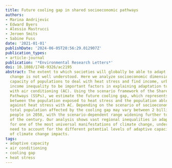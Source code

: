 ```yaml
---
title: Future cooling gap in shared socioeconomic pathways
authors:
- Marina Andrijevic
- Edward Byers
- Alessio Mastrucci
- Jeroen Smits
- Sabine Fuss
date: '2021-01-01'
publishDate: '2024-06-05T20:56:29.012907Z'
publication_types:
- article-journal
publication: '*Environmental Research Letters*'
doi: 10.1088/1748-9326/ac2195
abstract: The extent to which societies will globally be able to adapt to climate
  change is not well understood. Here we analyze socioeconomic dimensions of adaptive
  capacity of populations to deal with heat stress and find income, urbanization and
  income inequality to be important factors in explaining adaptation to heat stress
  with air conditioning (AC). Using the scenario framework of the Shared Socioeconomic
  Pathways (SSPs), we estimate the future cooling gap, which represents the difference
  between the population exposed to heat stress and the population able to protect
  against heat stress with AC. Depending on the scenario of socioeconomic development,
  total population affected by the cooling gap may vary between 2 billion and 5 billion
  people in 2050, with the scenario-dependent range widening further towards the end
  of the century. Our analysis shows vast regional inequalities in adaptive capacity
  for one of the most universal manifestations of climate change, underscoring the
  need to account for the different potential levels of adaptive capacity in assessments
  of climate change impacts.
tags:
- adaptive capacity
- air conditioning
- cooling gap
- heat stress
---
```

